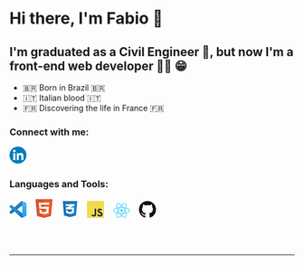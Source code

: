 # Hi there, I'm Fabio 👋

## I'm graduated as a Civil Engineer 👷, but now I'm a front-end web developer 👨‍💻 😁
- 🇧🇷 Born in Brazil 🇧🇷
- 🇮🇹 Italian blood 🇮🇹
- 🇫🇷 Discovering the life in France 🇫🇷

### Connect with me:

[![website](./icons/linkedIn.png)](https://www.linkedin.com/in/fabio-mozzini-beng-36384138#gh-light-mode-only)

### Languages and Tools:

[![alt text](./icons/Visual_Studio_Code_1.35_icon.svg.png)](#)
&nbsp;&nbsp;
[![alt text](./icons/html5.png)](#)
&nbsp;&nbsp;
[![alt text](./icons/css3.png)](#)
&nbsp;&nbsp;
[![alt text](./icons/js.png)](#)
&nbsp;&nbsp;
[![alt text](./icons/react.png)](#)
&nbsp;&nbsp;
[![alt text](./icons/github.png)](#)

<br />
<br />

---

[linkedin]: https://www.linkedin.com/in/fabio-mozzini-beng-36384138
